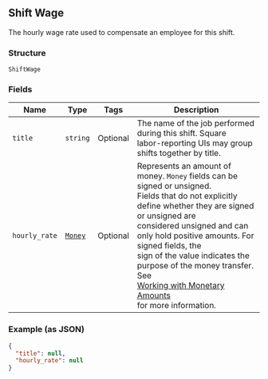 ## Shift Wage

The hourly wage rate used to compensate an employee for this shift.

### Structure

`ShiftWage`

### Fields

| Name | Type | Tags | Description |
|  --- | --- | --- | --- |
| `title` | `string` | Optional | The name of the job performed during this shift. Square<br>labor-reporting UIs may group shifts together by title. |
| `hourly_rate` | [`Money`](/doc/models/money.md) | Optional | Represents an amount of money. `Money` fields can be signed or unsigned.<br>Fields that do not explicitly define whether they are signed or unsigned are<br>considered unsigned and can only hold positive amounts. For signed fields, the<br>sign of the value indicates the purpose of the money transfer. See<br>[Working with Monetary Amounts](https://developer.squareup.com/docs/build-basics/working-with-monetary-amounts)<br>for more information. |

### Example (as JSON)

```json
{
  "title": null,
  "hourly_rate": null
}
```

